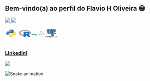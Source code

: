 ## Bem-vindo(a) ao perfil do Flavio H Oliveira 😁

 <div>
   <a href="https://github.com/FlavioOliverDS">
   <img height="180em" src="https://github-readme-stats.vercel.app/api?username=FlavioOliverDS&show_icons=true&theme=tokyonight&include_all_commits=true&count_private=true"/>
   <img height="180em" src="https://github-readme-stats.vercel.app/api/top-langs/?username=FlavioOliverDS&layout=compact&langs_count=6&theme=tokyonight"/>

</div>
<div style="display: inline_block"><br>  
  <img align="center" alt="PYTHON" height="30" width="40" src="https://raw.githubusercontent.com/devicons/devicon/master/icons/python/python-original.svg">
  <img align="center" alt="R" height="30" width="40" src="https://raw.githubusercontent.com/devicons/devicon/master/icons/r/r-original.svg">
  <img align="center" alt="MYSQL" height="30" width="40" src="https://raw.githubusercontent.com/devicons/devicon/master/icons/mysql/mysql-original-wordmark.svg">
  <img align="center" alt="CSS" height="30" width="40" src="https://raw.githubusercontent.com/devicons/devicon/master/icons/postgresql/postgresql-original-wordmark.svg">
</div>

 <br>
 
  ### Linkedin!
 
<div> 
   <a href="www.linkedin.com/in/flavio-henrique-de-oliveira-150598233" target="_blank"><img src="https://img.shields.io/badge/-LinkedIn-%230077B5?style=for-the-badge&logo=linkedin&logoColor=white" target="_blank"></a> 
 
  ![Snake animation](https://github.com/FlavioOliverDS/FlavioOliverDS/blob/output/github-contribution-grid-snake.svg)

</div>
